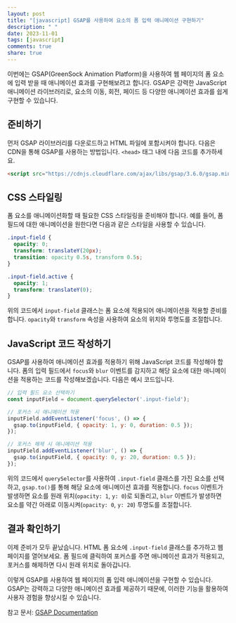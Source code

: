 ```yaml
---
layout: post
title: "[javascript] GSAP를 사용하여 요소의 폼 입력 애니메이션 구현하기"
description: " "
date: 2023-11-01
tags: [javascript]
comments: true
share: true
---
```


이번에는 GSAP(GreenSock Animation Platform)을 사용하여 웹 페이지의 폼 요소에 입력 받을 때 애니메이션 효과를 구현해보려고 합니다. GSAP은 강력한 JavaScript 애니메이션 라이브러리로, 요소의 이동, 회전, 페이드 등 다양한 애니메이션 효과를 쉽게 구현할 수 있습니다.

## 준비하기

먼저 GSAP 라이브러리를 다운로드하고 HTML 파일에 포함시켜야 합니다. 다음은 CDN을 통해 GSAP를 사용하는 방법입니다. `<head>` 태그 내에 다음 코드를 추가하세요.

```html
<script src="https://cdnjs.cloudflare.com/ajax/libs/gsap/3.6.0/gsap.min.js"></script>
```

## CSS 스타일링

폼 요소를 애니메이션화할 때 필요한 CSS 스타일링을 준비해야 합니다. 예를 들어, 폼 필드에 대한 애니메이션을 원한다면 다음과 같은 스타일을 사용할 수 있습니다.

```css
.input-field {
  opacity: 0;
  transform: translateY(20px);
  transition: opacity 0.5s, transform 0.5s;
}

.input-field.active {
  opacity: 1;
  transform: translateY(0);
}
```

위의 코드에서 `input-field` 클래스는 폼 요소에 적용되어 애니메이션을 적용할 준비를 합니다. `opacity`와 `transform` 속성을 사용하여 요소의 위치와 투명도를 조절합니다.

## JavaScript 코드 작성하기

GSAP를 사용하여 애니메이션 효과를 적용하기 위해 JavaScript 코드를 작성해야 합니다. 폼의 입력 필드에서 `focus`와 `blur` 이벤트를 감지하고 해당 요소에 대한 애니메이션을 적용하는 코드를 작성해보겠습니다. 다음은 예시 코드입니다.

```javascript
// 입력 필드 요소 선택하기
const inputField = document.querySelector('.input-field');

// 포커스 시 애니메이션 적용
inputField.addEventListener('focus', () => {
  gsap.to(inputField, { opacity: 1, y: 0, duration: 0.5 });
});

// 포커스 해제 시 애니메이션 적용
inputField.addEventListener('blur', () => {
  gsap.to(inputField, { opacity: 0, y: 20, duration: 0.5 });
});
```

위의 코드에서 `querySelector`를 사용하여 `.input-field` 클래스를 가진 요소를 선택하고, `gsap.to()`를 통해 해당 요소에 애니메이션 효과를 적용합니다. `focus` 이벤트가 발생하면 요소를 원래 위치(`opacity: 1`, `y: 0`)로 되돌리고, `blur` 이벤트가 발생하면 요소를 약간 아래로 이동시켜(`opacity: 0`, `y: 20`) 투명도를 조절합니다.

## 결과 확인하기

이제 준비가 모두 끝났습니다. HTML 폼 요소에 `.input-field` 클래스를 추가하고 웹 페이지를 열어보세요. 폼 필드에 클릭하여 포커스를 주면 애니메이션 효과가 적용되고, 포커스를 해제하면 다시 원래 위치로 돌아갑니다.

이렇게 GSAP를 사용하여 웹 페이지의 폼 입력 애니메이션을 구현할 수 있습니다. GSAP는 강력하고 다양한 애니메이션 효과를 제공하기 때문에, 이러한 기능을 활용하여 사용자 경험을 향상시킬 수 있습니다.

참고 문서: [GSAP Documentation](https://greensock.com/docs/v3)